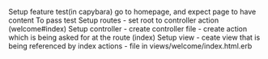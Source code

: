 Setup feature test(in capybara)
  go to homepage, and expect page to have content
To pass test
  Setup routes
    - set root to controller action (welcome#index)
  Setup controller
    - create controller file
    - create action which is being asked for at the route (index)
  Setup view
    - ceate view that is being referenced by index actions
      - file in views/welcome/index.html.erb
